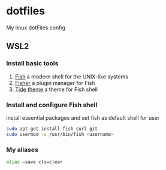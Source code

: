 # dotfiles
My linux dotFiles config

## WSL2
### Install basic tools

1. [Fish](https://github.com/fish-shell/fish-shell)
 a modern shell for the UNIX-like systems
2. [Fisher](https://github.com/jorgebucaran/fisher)
 a plugin manager for Fish
3. [Tide theme](https://github.com/IlanCosman/tide)
 a theme for Fish shell


### Install and configure Fish shell
install essential packages and set fish as default shell for user

```bash
sudo apt-get install fish curl git 
sudo usermod -s /usr/bin/fish <username>
```

### My aliases

```bash
alias —save cls=clear
```